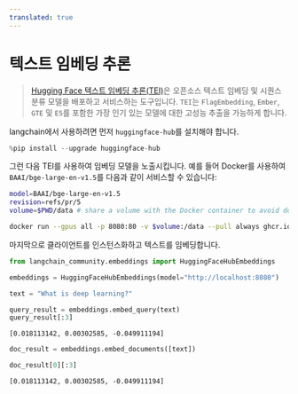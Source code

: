 ```yaml
---
translated: true
---
```


# 텍스트 임베딩 추론

>[Hugging Face 텍스트 임베딩 추론(TEI)](https://huggingface.co/docs/text-embeddings-inference/index)은 오픈소스 텍스트 임베딩 및 시퀀스 분류 모델을 배포하고 서비스하는 도구입니다. `TEI`는 `FlagEmbedding`, `Ember`, `GTE` 및 `E5`를 포함한 가장 인기 있는 모델에 대한 고성능 추출을 가능하게 합니다.

langchain에서 사용하려면 먼저 `huggingface-hub`를 설치해야 합니다.

```python
%pip install --upgrade huggingface-hub
```

그런 다음 TEI를 사용하여 임베딩 모델을 노출시킵니다. 예를 들어 Docker를 사용하여 `BAAI/bge-large-en-v1.5`를 다음과 같이 서비스할 수 있습니다:

```bash
model=BAAI/bge-large-en-v1.5
revision=refs/pr/5
volume=$PWD/data # share a volume with the Docker container to avoid downloading weights every run

docker run --gpus all -p 8080:80 -v $volume:/data --pull always ghcr.io/huggingface/text-embeddings-inference:0.6 --model-id $model --revision $revision
```

마지막으로 클라이언트를 인스턴스화하고 텍스트를 임베딩합니다.

```python
from langchain_community.embeddings import HuggingFaceHubEmbeddings
```

```python
embeddings = HuggingFaceHubEmbeddings(model="http://localhost:8080")
```

```python
text = "What is deep learning?"
```

```python
query_result = embeddings.embed_query(text)
query_result[:3]
```

```output
[0.018113142, 0.00302585, -0.049911194]
```

```python
doc_result = embeddings.embed_documents([text])
```

```python
doc_result[0][:3]
```

```output
[0.018113142, 0.00302585, -0.049911194]
```

